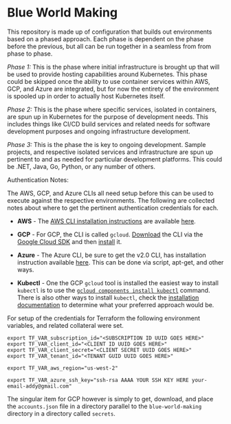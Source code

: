 # Blue World Making

This repository is made up of configuration that builds out environments based on a phased approach. Each phase is dependent on the phase before the previous, but all can be run together in a seamless from from phase to phase.

*Phase 1:* This is the phase where initial infrastructure is brought up that will be used to provide hosting capabilities around Kubernetes. This phase could be skipped once the ability to use container services within AWS, GCP, and Azure are integrated, but for now the entirety of the environment is spooled up in order to actually host Kubernetes itself.

*Phase 2:* This is the phase where specific services, isolated in containers, are spun up in Kubernetes for the purpose of development needs. This includes things like CI/CD build services and related needs for software development purposes and ongoing infrastructure development.

*Phase 3:* This is the phase the is key to ongoing development. Sample projects, and respective isolated services and infrastructure are spun up pertinent to and as needed for particular development platforms. This could be .NET, Java, Go, Python, or any number of others.

Authentication Notes:

The AWS, GCP, and Azure CLIs all need setup before this can be used to execute against the respective environments. The following are collected notes about where to get the pertinent authentication credentials for each.

* **AWS** - The [AWS CLI installation instructions](https://aws.amazon.com/cli/) are available [here](https://aws.amazon.com/cli/).

* **GCP** - For GCP, the CLI is called `gcloud`. [Download](https://cloud.google.com/sdk/docs/#install_the_latest_cloud_tools_version_cloudsdk_current_version) the CLI via the [Google Cloud SDK](https://cloud.google.com/sdk/) and then [install](https://cloud.google.com/sdk/downloads) it.

* **Azure** - The Azure CLI, be sure to get the v2.0 CLI, has installation instruction available [here](https://docs.microsoft.com/en-us/cli/azure/install-azure-cli?view=azure-cli-latest). This can be done via script, apt-get, and other ways.

* **Kubectl** - One the GCP `gcloud` tool is installed the easiest way to install `kubectl` is to use the [`gcloud components install kubectl`](https://kubernetes.io/docs/tasks/tools/install-kubectl/#download-as-part-of-the-google-cloud-sdk) command. There is also other ways to install `kubectl`, check the [installation documentation](https://kubernetes.io/docs/tasks/tools/install-kubectl/) to determine what your preferred approach would be.

For setup of the credentials for Terraform the following environment variables, and related collateral were set.

```
export TF_VAR_subscription_id="<SUBSCRIPTION ID UUID GOES HERE>"
export TF_VAR_client_id="<CLIENT ID UUID GOES HERE>"
export TF_VAR_client_secret="<CLIENT SECRET UUID GOES HERE>"
export TF_VAR_tenant_id="<TENANT GUID UUID GOES HERE>"

export TF_VAR_aws_region="us-west-2"

export TF_VAR_azure_ssh_key="ssh-rsa AAAA YOUR SSH KEY HERE your-email-addy@gmail.com"
```

The singular item for GCP however is simply to get, download, and place the `accounts.json` file in a directory parallel to the `blue-world-making` directory in a directory called `secrets`.

